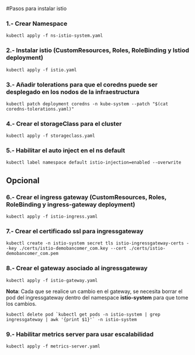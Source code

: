 #Pasos para instalar istio

### 1.- Crear Namespace

```
kubectl apply -f ns-istio-system.yaml
```

### 2.- Instalar istio (CustomResources, Roles, RoleBinding y Istiod deployment)

```
kubectl apply -f istio.yaml
```

### 3.- Añadir tolerations para que el coredns puede ser desplegado en los nodos de la infraestructura

```
kubectl patch deployment coredns -n kube-system --patch "$(cat coredns-tolerations.yaml)"
```

### 4.- Crear el storageClass para el cluster

```
kubectl apply -f storageclass.yaml
```

### 5.- Habilitar el auto inject en el ns default

```
kubectl label namespace default istio-injection=enabled --overwrite
```

## Opcional
### 6.- Crear el ingress gateway (CustomResources, Roles, RoleBinding y ingress-gateway deployment) 

```
kubectl apply -f istio-ingress.yaml
```

### 7.- Crear el certificado ssl para ingressgateway

```
kubectl create -n istio-system secret tls istio-ingressgateway-certs --key ./certs/istio-demobancomer_com.key --cert ./certs/istio-demobancomer_com.pem
```

### 8.- Crear el gateway asociado al ingressgateway

```
kubectl apply -f istio-gateway.yaml
```

**Nota**: Cada que se realice un cambio en el gateway, se necesita borrar el pod del ingressgateway dentro del namespace **istio-system** para que tome los cambios.

```
kubectl delete pod `kubectl get pods -n istio-system | grep ingressgateway | awk '{print $1}'` -n istio-system
```

### 9.- Habilitar metrics server para usar escalabilidad

```
kubectl apply -f metrics-server.yaml
```